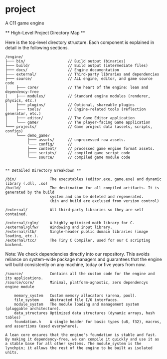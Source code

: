 # project
A C11 game engine


** High-Level Project Directory Map ** 

Here is the top-level directory structure. Each component is explained in detail in the following sections.

```
/engine/
├─── bin/                	// Build output (binaries)
├─── build/                	// Build output (intermediate files)
├─── docs/                 	// Engine documentation
├─── external/             	// Third-party libraries and dependencies
├─── source/               	// ALL engine, editor, and game source code
│    ├─── core/             // The heart of the engine: lean and dependency-free
│    ├─── modules/          // Standard engine modules (renderer, physics, etc.)
│    ├─── plugins/          // Optional, shareable plugins
│    ├─── tools/            // Engine-related tools (reflection generator, etc.)
│    ├─── editor/           // The Game Editor application
│    └─── game/             // The player-facing Game application
└─── projects/             	// Game project data (assets, scripts, configs)
     └─── demo_game/
          ├─── assets/		// unprocessed raw assets.
		  └─── config/		// 
		  ├─── content/		// processed game engine format assets.
          ├─── scripts/		// compiled game script code          
		  └─── source/		// compiled game module code


** Detailed Directory Breakdown ** 

/bin/ 				The executables (editor.exe, game.exe) and dynamic library (.dll, .so)
/build/ 			The destination for all compiled artifacts. It is generated by the build
					system and can be deleted and regenerated.
					(bin and build are exclused from version control)
		
/external/			All third-party libraries so they are self contained.

/external/cglm/ 	A highly optimized math library for C.
/external/glfw/ 	Windowing and input library.
/external/stb/ 		Single-header public domain libraries (image loading, etc.).
/external/tcc/ 		The Tiny C Compiler, used for our C scripting backend.

```
Note: We check dependencies directly into our repository. This avoids reliance on system-wide package managers and guarantees that the engine will build consistently on any machine, today or five years from now.

```
/source/ 			Contains all the custom code for the engine and its applications.
/source/core/		Minimal, platform-agnostic, zero dependencys engine module

	memory_system	Custom memory allocators (arena, pool).
	file_system 	Abstracted file I/O interfaces.
	module_system	The module loading and management system (pluggable architecture).
	data_structures	Optimized data structures (dynamic arrays, hash tables)
	foundation.h	A single header for basic types (u8, f32), macros, and assertions (used everywhere).

```

	A lean core ensures that the engine's foundation is stable and fast. By making it dependency-free, we can compile it quickly and use it as a stable base for all other systems. The module_system is the lynchpin; it allows the rest of the engine to be built as isolated units.

```
 
```


